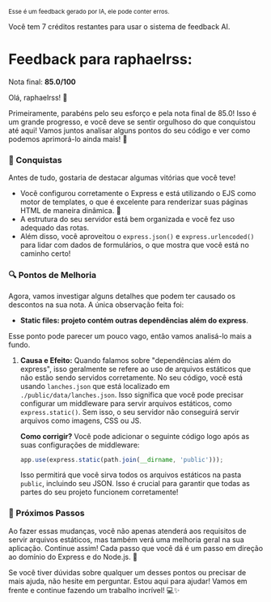 <sup>Esse é um feedback gerado por IA, ele pode conter erros.</sup>

Você tem 7 créditos restantes para usar o sistema de feedback AI.

# Feedback para raphaelrss:

Nota final: **85.0/100**

Olá, raphaelrss! 🚀

Primeiramente, parabéns pelo seu esforço e pela nota final de 85.0! Isso é um grande progresso, e você deve se sentir orgulhoso do que conquistou até aqui! Vamos juntos analisar alguns pontos do seu código e ver como podemos aprimorá-lo ainda mais! 💪

### 🌟 Conquistas

Antes de tudo, gostaria de destacar algumas vitórias que você teve! 

- Você configurou corretamente o Express e está utilizando o EJS como motor de templates, o que é excelente para renderizar suas páginas HTML de maneira dinâmica. 🥳
- A estrutura do seu servidor está bem organizada e você fez uso adequado das rotas.
- Além disso, você aproveitou o `express.json()` e `express.urlencoded()` para lidar com dados de formulários, o que mostra que você está no caminho certo!

### 🔍 Pontos de Melhoria

Agora, vamos investigar alguns detalhes que podem ter causado os descontos na sua nota. A única observação feita foi:

- **Static files: projeto contém outras dependências além do express**.

Esse ponto pode parecer um pouco vago, então vamos analisá-lo mais a fundo. 

1. **Causa e Efeito:** Quando falamos sobre "dependências além do express", isso geralmente se refere ao uso de arquivos estáticos que não estão sendo servidos corretamente. No seu código, você está usando `lanches.json` que está localizado em `./public/data/lanches.json`. Isso significa que você pode precisar configurar um middleware para servir arquivos estáticos, como `express.static()`. Sem isso, o seu servidor não conseguirá servir arquivos como imagens, CSS ou JS.

   **Como corrigir?** Você pode adicionar o seguinte código logo após as suas configurações de middleware:

   ```javascript
   app.use(express.static(path.join(__dirname, 'public')));
   ```

   Isso permitirá que você sirva todos os arquivos estáticos na pasta `public`, incluindo seu JSON. Isso é crucial para garantir que todas as partes do seu projeto funcionem corretamente!

### 🚀 Próximos Passos

Ao fazer essas mudanças, você não apenas atenderá aos requisitos de servir arquivos estáticos, mas também verá uma melhoria geral na sua aplicação. Continue assim! Cada passo que você dá é um passo em direção ao domínio do Express e do Node.js. 🌈

Se você tiver dúvidas sobre qualquer um desses pontos ou precisar de mais ajuda, não hesite em perguntar. Estou aqui para ajudar! Vamos em frente e continue fazendo um trabalho incrível! 💻✨